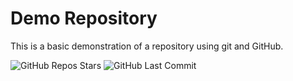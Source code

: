 # Demo Repository

This is a basic demonstration of a repository using git and GitHub.

![GitHub Repos Stars](https://img.shields.io/github/stars/ashutosh-tafe/demo-repo?style=for-the-badge)
![GitHub Last Commit](https://img.shields.io/githublast-commit/ashutosh-tafe/demo-repo?style=for-the-badge)

